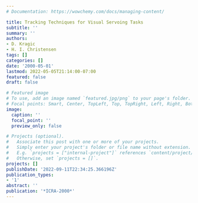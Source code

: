 ```yaml
---
# Documentation: https://wowchemy.com/docs/managing-content/

title: Tracking Techniques for Visual Servoing Tasks
subtitle: ''
summary: ''
authors:
- D. Kragic
- H. I. Christensen
tags: []
categories: []
date: '2000-05-01'
lastmod: 2022-05-05T21:14:00-07:00
featured: false
draft: false

# Featured image
# To use, add an image named `featured.jpg/png` to your page's folder.
# Focal points: Smart, Center, TopLeft, Top, TopRight, Left, Right, BottomLeft, Bottom, BottomRight.
image:
  caption: ''
  focal_point: ''
  preview_only: false

# Projects (optional).
#   Associate this post with one or more of your projects.
#   Simply enter your project's folder or file name without extension.
#   E.g. `projects = ["internal-project"]` references `content/project/deep-learning/index.md`.
#   Otherwise, set `projects = []`.
projects: []
publishDate: '2022-09-11T22:34:25.366196Z'
publication_types:
- '1'
abstract: ''
publication: '*ICRA-2000*'
---
```

